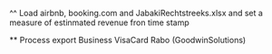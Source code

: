 ^^ Load airbnb, booking.com and JabakiRechtstreeks.xlsx and set a measure of estinmated revenue fron time stamp

** Process export Business VisaCard Rabo (GoodwinSolutions)